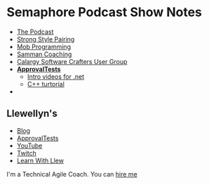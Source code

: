 # Semaphore Podcast Show Notes

* [The Podcast](https://semaphoreci.com/blog/llewellyn-falco-mob-programming)
*  [Strong Style Pairing](https://github.com/isidore/Talks/blob/master/StrongStylePairProgramming.md)
*  [Mob Programming](https://github.com/isidore/Talks/blob/master/Mob_Programming.md)
*  [Samman Coaching](https://sammancoaching.org/)
*  [Calargy Software Crafters User Group](https://www.meetup.com/calgary-software-crafters/?_cookie-check=SClRVWCk8P1fJ9rG)
*  **[ApprovalTests](https://approvaltests.com/)**
   * [Intro videos for .net](https://www.youtube.com/watch?v=bg8GOmlwqYY&list=PL0C32F89E8BBB5368)
   * [C++ turtorial](https://approvaltestscpp.readthedocs.io/en/latest/generated_docs/Tutorial.html)
*  

## Llewellyn's <!-- include: llewellyn.md -->

* [Blog](http://llewellynfalco.blogspot.com/)
* [ApprovalTests](https://github.com/approvals/)
* [YouTube](https://www.youtube.com/user/isidoreus/videos)
* [Twitch](https://www.twitch.tv/llewellynfalco)
* [Learn With Llew](https://github.com/LearnWithLlew)

I'm a Technical Agile Coach. You can [hire me](http://llewellynfalco.blogspot.com/p/hire-me.html)
 <!-- endInclude -->
